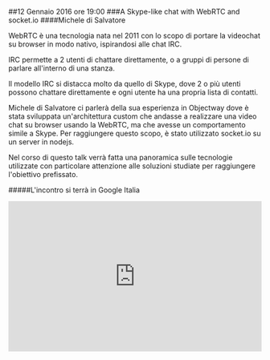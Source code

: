 ##12 Gennaio 2016 ore 19:00
###A Skype-like chat with WebRTC and socket.io
####Michele di Salvatore  <a href="https://twitter.com/mikdisal" target="_blank" class="icon-twitter"></a>

WebRTC è una tecnologia nata nel 2011 con lo scopo di portare la videochat su browser in modo nativo, ispirandosi alle chat IRC.

IRC permette a 2 utenti di chattare direttamente, o a gruppi di persone di parlare all'interno di una stanza.

Il modello IRC si distacca molto da quello di Skype, dove 2 o più utenti possono chattare direttamente e ogni utente ha una propria lista di contatti.

Michele di Salvatore ci parlerà della sua esperienza in Objectway dove è stata sviluppata un'architettura custom che andasse a realizzare una video chat su browser usando la WebRTC, ma che avesse un comportamento simile a Skype. Per raggiungere questo scopo, è stato utilizzato socket.io su un server in nodejs.

Nel corso di questo talk verrà fatta una panoramica sulle tecnologie utilizzate con particolare attenzione alle soluzioni studiate per raggiungere l'obiettivo prefissato.

#####L'incontro si terrà in Google Italia
<div class="frame">
<iframe src="https://www.google.com/maps/embed?pb=!1m18!1m12!1m3!1d2797.189396541938!2d9.187430915583711!3d45.48613067910118!2m3!1f0!2f0!3f0!3m2!1i1024!2i768!4f13.1!3m3!1m2!1s0x4786c6a591c262d5%3A0x98d4992212f8115c!2sGoogle+Italia!5e0!3m2!1sit!2sit!4v1447147564425" width="100%" height="300" frameborder="0" style="border:0" allowfullscreen></iframe>
</div>
